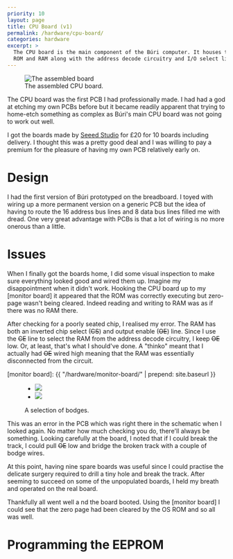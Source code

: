 ```yaml
---
priority: 10
layout: page
title: CPU Board (v1)
permalink: /hardware/cpu-board/
categories: hardware
excerpt: >
  The CPU board is the main component of the Búri computer. It houses the CPU,
  ROM and RAM along with the address decode circuitry and I/O select lines.
---
```


<figure>
  <img alt="The assembled board"
    src="{{ "cpu-board.jpg" | prepend: site.imageurl }}">
  <figcaption>The assembled CPU board.</figcaption>
</figure>

The CPU board was the first PCB I had professionally made. I had had a god at
etching my own PCBs before but it became readily apparent that trying to
home-etch something as complex as Búri's main CPU board was not going to work
out well.

I got the boards made by [Seeed Studio](http://www.seeedstudio.com/) for
&pound;20 for 10 boards including delivery. I thought this was a pretty good
deal and I was willing to pay a premium for the pleasure of having my own PCB
relatively early on.

# Design

I had the first version of Búri prototyped on the breadboard. I toyed with
wiring up a more permanent version on a generic PCB but the idea of having to
route the 16 address bus lines and 8 data bus lines filled me with dread. One
very great advantage with PCBs is that a lot of wiring is no more onerous than a
little.

# Issues

When I finally got the boards home, I did some visual inspection to make sure
everything looked good and wired them up. Imagine my disappointment when it
didn't work. Hooking the CPU board up to my [monitor board] it appeared that the
ROM was correctly executing but zero-page wasn't being cleared. Indeed reading
and writing to RAM was as if there was no RAM there.

After checking for a poorly seated chip, I realised my error. The RAM has both
an inverted chip select (<s>CS</s>) and output enable (<s>OE</s>) line. Since I
use the <s>CE</s> line to select the RAM from the address decode circuitry, I
keep <s>OE</s> low. Or, at least, that's what I should've done. A "thinko" meant
that I actually had <s>OE</s> wired high meaning that the RAM was essentially
disconnected from the circuit.

[monitor board]: {{ "/hardware/monitor-board/" | prepend: site.baseurl }}

<figure>
  <ul class="image-strip">
    <li class="image-strip-image">
      <a href="{{ "bodge-1.jpg" | prepend: site.imageurl }}">
        <img class="tall" src="{{ "bodge-1.jpg" | prepend: site.thumburl }}">
      </a>
    </li>
    <li class="image-strip-image">
      <a href="{{ "bodge-2.jpg" | prepend: site.imageurl }}">
        <img class="tall" src="{{ "bodge-2.jpg" | prepend: site.thumburl }}">
      </a>
    </li>
  </ul>
  <figcaption>A selection of bodges.</figcaption>
</figure>

This was an error in the PCB which was right there in the schematic when I
looked again. No matter how much checking you do, there'll always be something.
Looking carefully at the board, I noted that if I could break the track, I could
pull <s>OE</s> low and bridge the broken track with a couple of bodge wires.

At this point, having nine spare boards was useful since I could practise the
delicate surgery required to drill a tiny hole and break the track. After
seeming to succeed on some of the unpopulated boards, I held my breath and
operated on the real board.

Thankfully all went well a nd the board booted. Using the [monitor board] I
could see that the zero page had been cleared by the OS ROM and so all was well.

# Programming the EEPROM


